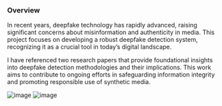 ### Overview
In recent years, deepfake technology has rapidly advanced, raising significant concerns about misinformation and authenticity in media. This project focuses on developing a robust deepfake detection system, recognizing it as a crucial tool in today’s digital landscape.

I have referenced two research papers that provide foundational insights into deepfake detection methodologies and their implications. This work aims to contribute to ongoing efforts in safeguarding information integrity and promoting responsible use of synthetic media.

![image](https://github.com/user-attachments/assets/97230933-4bee-4bcb-9315-d4f719394e11) ![image](https://github.com/user-attachments/assets/58a23b1a-dce1-4c9e-b458-088c923850d6)

